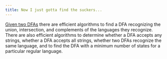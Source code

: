 ```yaml
---
title: Now I just gotta find the suckers...
---
```


[Given two DFAs](http://en.wikipedia.org/wiki/Deterministic_finite_automaton "Deterministic finite-state machine - Wikipedia, the free encyclopedia") there are efficient algorithms to find a DFA recognizing the union, intersection, and complements of the languages they recognize. There are also efficient algorithms to determine whether a DFA accepts any strings, whether a DFA accepts all strings, whether two DFAs recognize the same language, and to find the DFA with a minimum number of states for a particular regular language.
